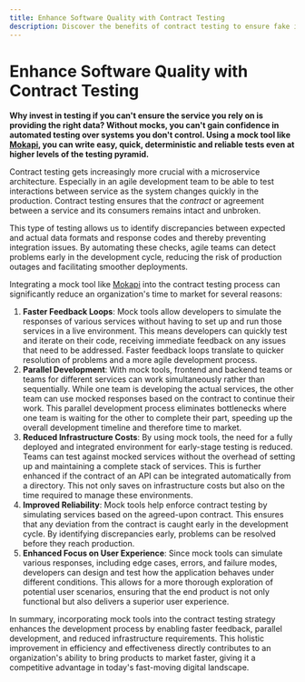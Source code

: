 ```yaml
---
title: Enhance Software Quality with Contract Testing
description: Discover the benefits of contract testing to ensure fake interactions under test control between your software and systems that it collaborates with. Improve collaboration and reliability with this effective quality assurance technique.
---
```

# Enhance Software Quality with Contract Testing

**Why invest in testing if you can't ensure the service you rely on is providing the right data? 
Without mocks, you can't gain confidence in automated testing over systems you don't control. 
Using a mock tool like [Mokapi](https://mokapi.io), you can write easy, quick, deterministic and reliable tests even at 
higher levels of the testing pyramid.**

Contract testing gets increasingly more crucial with a microservice architecture. Especially in an agile development team to be able to test interactions between service as the system changes quickly in the production. Contract testing ensures that the *contract* or agreement between a service and its consumers remains intact and unbroken.

This type of testing allows us to identify discrepancies between expected and actual data formats and response codes and thereby preventing integration issues. By automating these checks, agile teams can detect problems early in the development cycle, reducing the risk of production outages and facilitating smoother deployments.

Integrating a mock tool like [Mokapi](https://mokapi.io) into the contract testing process can significantly reduce an organization's time to market for several reasons:

1. **Faster Feedback Loops**: Mock tools allow developers to simulate the responses of various services without having to set up and run those services in a live environment. This means developers can quickly test and iterate on their code, receiving immediate feedback on any issues that need to be addressed. Faster feedback loops translate to quicker resolution of problems and a more agile development process.
2. **Parallel Development**: With mock tools, frontend and backend teams or teams for different services can work simultaneously rather than sequentially. While one team is developing the actual services, the other team can use mocked responses based on the contract to continue their work. This parallel development process eliminates bottlenecks where one team is waiting for the other to complete their part, speeding up the overall development timeline and therefore time to market.
3. **Reduced Infrastructure Costs**: By using mock tools, the need for a fully deployed and integrated environment for early-stage testing is reduced. Teams can test against mocked services without the overhead of setting up and maintaining a complete stack of services. This is further enhanced if the contract of an API can be integrated automatically from a directory. This not only saves on infrastructure costs but also on the time required to manage these environments.
4. **Improved Reliability**: Mock tools help enforce contract testing by simulating services based on the agreed-upon contract. This ensures that any deviation from the contract is caught early in the development cycle. By identifying discrepancies early, problems can be resolved before they reach production.
5. **Enhanced Focus on User Experience**: Since mock tools can simulate various responses, including edge cases, errors, and failure modes, developers can design and test how the application behaves under different conditions. This allows for a more thorough exploration of potential user scenarios, ensuring that the end product is not only functional but also delivers a superior user experience.

In summary, incorporating mock tools into the contract testing strategy enhances the development process by enabling faster feedback, parallel development, and reduced infrastructure requirements. This holistic improvement in efficiency and effectiveness directly contributes to an organization's ability to bring products to market faster, giving it a competitive advantage in today's fast-moving digital landscape.